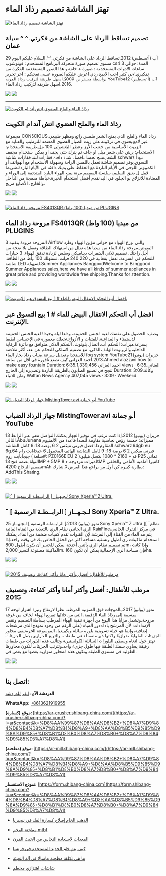 # تهتز الشاشة تصميم رذاذ الماء

<a href="https://swt.shibang-china.com/?l=ar&img&k=%D8%AA%D9%87%D8%AA%D8%B2+%D8%A7%D9%84%D8%B4%D8%A7%D8%B4%D8%A9+%D8%AA%D8%B5%D9%85%D9%8A%D9%85+%D8%B1%D8%B0%D8%A7%D8%B0+%D8%A7%D9%84%D9%85%D8%A7%D8%A1" target="_blank">![تهتز الشاشة تصميم رذاذ الماء](http://static.shibang-china.com/all-800x300/1036.jpg)</a>

## تصميم تساقط الرذاذ على الشاشة من فكرتي.^ ^ سبلة عمان
29 آب (أغسطس) 2012.تساقط الرذاذ على الشاشة من فكرتي.^ ^.السلام عليكم اليوم مسوي تصميم صورة متحركة البرنامج المستخدم : فوتوشوب cs4 المدة: حوالي 3 ساعات الادوات المستخدمة : صورة + خامة و هذا الصور المستخدمة الفكرة من تفكيري.لاني كثير احب الايمج ردي اعرض عليكم الصورة عسى تعجبكم : آخر تحرير بواسطة مستر بن 2009.اسهل طريقة لتركيب رذاذ المويه YouTube12 آب (أغسطس) 2016.اسهل طريقه لتركيب رذاذ الماء.


<a href="https://whatsapp.shibangsoft.com/WhatsApp.php" target="_blank" title="WhatsApp">![](http://static.shibang-china.com/icon/whatsapp.png)</a> <a href="https://swt.shibang-china.com/?l=ar&icon&k=%D8%AA%D9%87%D8%AA%D8%B2+%D8%A7%D9%84%D8%B4%D8%A7%D8%B4%D8%A9+%D8%AA%D8%B5%D9%85%D9%8A%D9%85+%D8%B1%D8%B0%D8%A7%D8%B0+%D8%A7%D9%84%D9%85%D8%A7%D8%A1" target="_blank">![](http://static.shibang-china.com/icon/chat-ar.png)</a>

---

<a href="https://swt.shibang-china.com/?l=ar&img&k=%D8%AA%D9%87%D8%AA%D8%B2+%D8%A7%D9%84%D8%B4%D8%A7%D8%B4%D8%A9+%D8%AA%D8%B5%D9%85%D9%8A%D9%85+%D8%B1%D8%B0%D8%A7%D8%B0+%D8%A7%D9%84%D9%85%D8%A7%D8%A1" target="_blank">![رذاذ الماء والملح العضوي اتش آند ام الكويت](http://static.shibang-china.com/all-800x300/962.jpg)</a>

## رذاذ الماء والملح العضوي اتش آند ام الكويت
مجموعة CONSCIOUS.رذاذ الماء والملح الذي يمنح الشعر ملمس رائع ومظهر طبيعي غير لامع.يحتوي في تركيبته على زيت الصبار العضوي المعتمد للترطيب والعناية مع الزيوت الأساسية من خشب الأرز وعطر الباتشولي.100 مل.طريقة الاستخدام: الاستخدام: يرش على شعر مبلل او جاف ثم يترك حتى يجف او يمكن استخدام مجفف الشعر.منتج تجميل.افضل شتاء دافئ قفازات لينة قفازات شاشة schwarz l بيع التسوق.يوفر تصميم شاشة تعمل باللمس الراحة وسهولة الاستخدام مع الهواتف أو الكمبيوتر اللوحي في الأيام الباردة مع الحفاظ على يديك دافئة في الأيام الباردة.شريط قفل ل ضيق السليم، سلسلة المعصم مرنة يمنع الهواء البارد المتدفقة إلى الوراء و المضادة للانزلاق بو الجلود في اليد نقدم أفضل استخدام الخبرة.خياطة مدمجة من الداخل والخارج، الأصابع مريح.


<a href="https://whatsapp.shibangsoft.com/WhatsApp.php" target="_blank" title="WhatsApp">![](http://static.shibang-china.com/icon/whatsapp.png)</a> <a href="https://swt.shibang-china.com/?l=ar&icon&k=%D8%AA%D9%87%D8%AA%D8%B2+%D8%A7%D9%84%D8%B4%D8%A7%D8%B4%D8%A9+%D8%AA%D8%B5%D9%85%D9%8A%D9%85+%D8%B1%D8%B0%D8%A7%D8%B0+%D8%A7%D9%84%D9%85%D8%A7%D8%A1" target="_blank">![](http://static.shibang-china.com/icon/chat-ar.png)</a>

---

<a href="https://swt.shibang-china.com/?l=ar&img&k=%D8%AA%D9%87%D8%AA%D8%B2+%D8%A7%D9%84%D8%B4%D8%A7%D8%B4%D8%A9+%D8%AA%D8%B5%D9%85%D9%8A%D9%85+%D8%B1%D8%B0%D8%A7%D8%B0+%D8%A7%D9%84%D9%85%D8%A7%D8%A1" target="_blank">![مروحة رذاذ الماء FS4013QR من ميديا (100 واط) PLUGINS](http://static.shibang-china.com/all-800x300/1193.jpg)</a>

## مروحة رذاذ الماء FS4013QR من ميديا (100 واط) PLUGINS
المروحة مزودة بتقنية 3 Airflow والتي توزع الهواء مع خواص مؤين الهواء وطرد البعوض.مروحة رذاذ الماء من ميديا هذه تقلل من استهلاك الطاقة وتعمل بلا ضجة من أجل راحتك. تصميم ثلاثي الشفرات ديناميكي وسلس لزيادة تدفق الهواء. 3 خيارات للتحكم في السرعة. تعمل بفعالية في 220 240 فولت. تستهلك 100 واط من الطاقة. شاشة LED لسهولة.Summer Appliances BanggoodWelcome to Banggood Summer Appliances sales,here we have all kinds of summer appliances in great price and providing worldwide free shipping.Thanks for attention.


<a href="https://whatsapp.shibangsoft.com/WhatsApp.php" target="_blank" title="WhatsApp">![](http://static.shibang-china.com/icon/whatsapp.png)</a> <a href="https://swt.shibang-china.com/?l=ar&icon&k=%D8%AA%D9%87%D8%AA%D8%B2+%D8%A7%D9%84%D8%B4%D8%A7%D8%B4%D8%A9+%D8%AA%D8%B5%D9%85%D9%8A%D9%85+%D8%B1%D8%B0%D8%A7%D8%B0+%D8%A7%D9%84%D9%85%D8%A7%D8%A1" target="_blank">![](http://static.shibang-china.com/icon/chat-ar.png)</a>

---

<a href="https://swt.shibang-china.com/?l=ar&img&k=%D8%AA%D9%87%D8%AA%D8%B2+%D8%A7%D9%84%D8%B4%D8%A7%D8%B4%D8%A9+%D8%AA%D8%B5%D9%85%D9%8A%D9%85+%D8%B1%D8%B0%D8%A7%D8%B0+%D8%A7%D9%84%D9%85%D8%A7%D8%A1" target="_blank">![افضل أب التحكم الانتقال البيض للماء # 1 بيع التسوق عبر الإنترنت.](http://static.shibang-china.com/all-800x300/833.jpg)</a>

## افضل أب التحكم الانتقال البيض للماء # 1 بيع التسوق عبر الإنترنت.
وصف: الحصول على نفسك لعبة الجنس الحميمة، وداعا ليلة وحيدا! لعبة الجنس الحميمة للاستمناء و المداعبة، للفتيات و الأزواج.تجعلك مغمورة في الإحساس لطيفا بسرعة.ميزات: التحكم أب، اتصال بلوتوث، التحكم الذكي.متوافق مع دائرة الرقابة الداخلية والروبوت الهاتف الذكي، مع تصميم لاسلكي للتحكم عن بعد، أكثر ملاءمة للاستخدام.تعديل سرعة.ضباب رذاذ بخار الماء fog system YouTube21 حزيران (يونيو) 2013.احمد العزاني كيف تصنع نافورة في اقل من ساعة.Ahmed alazzani how to make easy fountain Duration: 6:35.احمد العزاني 1,339,456 views &middot; 6:35.العناني تنجح في تصنيع الصابون بالطريقة الباردة وتصديره إلى الخارج Duration: 3:09.وكالة وطن للانباء Wattan News Agency 407,045 views &middot; 3:09 &middot; Weekend.


<a href="https://whatsapp.shibangsoft.com/WhatsApp.php" target="_blank" title="WhatsApp">![](http://static.shibang-china.com/icon/whatsapp.png)</a> <a href="https://swt.shibang-china.com/?l=ar&icon&k=%D8%AA%D9%87%D8%AA%D8%B2+%D8%A7%D9%84%D8%B4%D8%A7%D8%B4%D8%A9+%D8%AA%D8%B5%D9%85%D9%8A%D9%85+%D8%B1%D8%B0%D8%A7%D8%B0+%D8%A7%D9%84%D9%85%D8%A7%D8%A1" target="_blank">![](http://static.shibang-china.com/icon/chat-ar.png)</a>

---

<a href="https://swt.shibang-china.com/?l=ar&img&k=%D8%AA%D9%87%D8%AA%D8%B2+%D8%A7%D9%84%D8%B4%D8%A7%D8%B4%D8%A9+%D8%AA%D8%B5%D9%85%D9%8A%D9%85+%D8%B1%D8%B0%D8%A7%D8%B0+%D8%A7%D9%84%D9%85%D8%A7%D8%A1" target="_blank">![جهاز الرذاذ الضباب MistingTower.avi أبو جمانة YouTube](http://static.shibang-china.com/all-800x300/498.jpg)</a>

## جهاز الرذاذ الضباب MistingTower.avi أبو جمانة YouTube
13 حزيران (يونيو) 2012.إذا كنت ترغب في توفير الجهاز يمكنك التواصل معي عبر الرابط التالي.AbuJumana مميزاته: خمسة رؤس نحاسية مقاومة للصدأ قاعدة من الألمنيوم المقاوم ذا.افضل فيرني ميكس 2 6 بوصة 18: 9 كامل الشاشة schwarz 64gb eu 6g.فيرني ميكس 2 6 بوصة 18: 9 كامل الشاشة الهاتف المحمول 6 جيجابايت رام 64 جيجابايت روم ( سلعة#: PZ0166B EU 2 ).فد + 2160 * 1080 بكسل هيليو P25 ثماني النواة بصمة فتح 13MP + 5MP كاميرات مزدوجة + 8MP كاميرا أمامية الأمامي والخلفي تصميم الزجاج 4200mAh بطارية كبيرة.كن أول من يراجع هذا العرض 3.شارك: AddThis Sharing.


<a href="https://whatsapp.shibangsoft.com/WhatsApp.php" target="_blank" title="WhatsApp">![](http://static.shibang-china.com/icon/whatsapp.png)</a> <a href="https://swt.shibang-china.com/?l=ar&icon&k=%D8%AA%D9%87%D8%AA%D8%B2+%D8%A7%D9%84%D8%B4%D8%A7%D8%B4%D8%A9+%D8%AA%D8%B5%D9%85%D9%8A%D9%85+%D8%B1%D8%B0%D8%A7%D8%B0+%D8%A7%D9%84%D9%85%D8%A7%D8%A1" target="_blank">![](http://static.shibang-china.com/icon/chat-ar.png)</a>

---

<a href="https://swt.shibang-china.com/?l=ar&img&k=%D8%AA%D9%87%D8%AA%D8%B2+%D8%A7%D9%84%D8%B4%D8%A7%D8%B4%D8%A9+%D8%AA%D8%B5%D9%85%D9%8A%D9%85+%D8%B1%D8%B0%D8%A7%D8%B0+%D8%A7%D9%84%D9%85%D8%A7%D8%A1" target="_blank">![¯ [ الرابــطـة الرسمية ] لـجـهــاز Sony Xperia™ Z Ultra.](http://static.shibang-china.com/all-800x300/815.jpg)</a>

## ¯ [ الرابــطـة الرسمية ] لـجـهــاز Sony Xperia™ Z Ultra.
25 تموز (يوليو) 2013.[ الرابــطـة الرسمية ] لـجـهــاز Sony Xperia™ Z Ultra ][ ¯نظام الري الجانبي نظام الري بالتغذية من القناة المائية RainFineفي مركز التحرك الجانبي، يتم مد الماء من القناة إلى المرشة.لإن القنوات تقدم كميات ضخمة من الماء، يمكنك استخدام ماكينات ري أطول وتسقية مساحة أكثر من الحقل الخاص بك في وقت واحد.إذا تم تصميم نظام الري بأثنين أجنحة، يمكن للجسر أن يكون أطول 800m، وإذا كانت الماكينة مصنوعة لتسير 2,000m، فإن مساحة الري الإجمالية يمكن أن تكون 160ha.


<a href="https://whatsapp.shibangsoft.com/WhatsApp.php" target="_blank" title="WhatsApp">![](http://static.shibang-china.com/icon/whatsapp.png)</a> <a href="https://swt.shibang-china.com/?l=ar&icon&k=%D8%AA%D9%87%D8%AA%D8%B2+%D8%A7%D9%84%D8%B4%D8%A7%D8%B4%D8%A9+%D8%AA%D8%B5%D9%85%D9%8A%D9%85+%D8%B1%D8%B0%D8%A7%D8%B0+%D8%A7%D9%84%D9%85%D8%A7%D8%A1" target="_blank">![](http://static.shibang-china.com/icon/chat-ar.png)</a>

---

<a href="https://swt.shibang-china.com/?l=ar&img&k=%D8%AA%D9%87%D8%AA%D8%B2+%D8%A7%D9%84%D8%B4%D8%A7%D8%B4%D8%A9+%D8%AA%D8%B5%D9%85%D9%8A%D9%85+%D8%B1%D8%B0%D8%A7%D8%B0+%D8%A7%D9%84%D9%85%D8%A7%D8%A1" target="_blank">![مرطب للأطفال: أفضل وأكثر أمانا وأكثر كفاءة، وتصنيف 2015](http://static.shibang-china.com/all-800x300/1016.jpg)</a>

## مرطب للأطفال: أفضل وأكثر أمانا وأكثر كفاءة، وتصنيف 2015
17 تموز (يوليو) 2017.بالموجات فوق الصوتية المرطب نظرا لارتفاع وتيرة اهتزاز لوحة مقسمة إلى رذاذ الماء الدقيقة، التي من خلالها تفريغ الهواء الجاف من غرفة مروحة.وتشمل مزايا هذا النوع من أجهزة تنقية الهواء المرطب بساطة التصميم ونقص الإمدادات، لأن المرشح بأداء دور المياه (على الرغم من وجود نموذج الذي مرشحات إضافية، وإنما هو حيلة تسويقية.بلورة سائلة ويكيبيديا، الموسوعة الحرةتبقى محاور الجزيئات الطوليةُ متوازيةً ولكنها غير منفصلة في طبقات، والتهيج الحراري يجعل الجزيئات تهتز حول اتجاه وسطي.البلورات السائلة الكولستيرية وتتألف هذه البلورات من طبقات رقيقة يساوي سمك الطبقة فيها طول جزيء واحد.وتترتب الجزيئات لتكون محاورها الطولية في مستوي الطبقة وتكون هذه المحاور متوازية بعضها مع بعض في.


<a href="https://whatsapp.shibangsoft.com/WhatsApp.php" target="_blank" title="WhatsApp">![](http://static.shibang-china.com/icon/whatsapp.png)</a> <a href="https://swt.shibang-china.com/?l=ar&icon&k=%D8%AA%D9%87%D8%AA%D8%B2+%D8%A7%D9%84%D8%B4%D8%A7%D8%B4%D8%A9+%D8%AA%D8%B5%D9%85%D9%8A%D9%85+%D8%B1%D8%B0%D8%A7%D8%B0+%D8%A7%D9%84%D9%85%D8%A7%D8%A1" target="_blank">![](http://static.shibang-china.com/icon/chat-ar.png)</a>

---
## اتصل بنا:

**الدردشة الآن:** [انقر للدردشة](https://swt.shibang-china.com?l=ar&contact&k=%D8%AA%D9%87%D8%AA%D8%B2+%D8%A7%D9%84%D8%B4%D8%A7%D8%B4%D8%A9+%D8%AA%D8%B5%D9%85%D9%8A%D9%85+%D8%B1%D8%B0%D8%A7%D8%B0+%D8%A7%D9%84%D9%85%D8%A7%D8%A1)

**WhatsApp:**  [+8613621919955](https://whatsapp.shibangsoft.com/WhatsApp.php)

**موقع (كسارة):** [https://ar-crusher.shibang-china.com/](https://ar-crusher.shibang-china.com/?l=ar&contact&k=%D8%AA%D9%87%D8%AA%D8%B2+%D8%A7%D9%84%D8%B4%D8%A7%D8%B4%D8%A9+%D8%AA%D8%B5%D9%85%D9%8A%D9%85+%D8%B1%D8%B0%D8%A7%D8%B0+%D8%A7%D9%84%D9%85%D8%A7%D8%A1)

**موقع (مطحنة):** [https://ar-mill.shibang-china.com/](https://ar-mill.shibang-china.com/?l=ar&contact&k=%D8%AA%D9%87%D8%AA%D8%B2+%D8%A7%D9%84%D8%B4%D8%A7%D8%B4%D8%A9+%D8%AA%D8%B5%D9%85%D9%8A%D9%85+%D8%B1%D8%B0%D8%A7%D8%B0+%D8%A7%D9%84%D9%85%D8%A7%D8%A1)

**نموذج الاستفسار:** [https://form.shibang-china.com](https://form.shibang-china.com?l=ar&contact&k=%D8%AA%D9%87%D8%AA%D8%B2+%D8%A7%D9%84%D8%B4%D8%A7%D8%B4%D8%A9+%D8%AA%D8%B5%D9%85%D9%8A%D9%85+%D8%B1%D8%B0%D8%A7%D8%B0+%D8%A7%D9%84%D9%85%D8%A7%D8%A1)

* [الذهب الخام إصلاح كسارة الفك في نيجيريا](../28/%D8%A7%D9%84%D8%B0%D9%87%D8%A8%20%D8%A7%D9%84%D8%AE%D8%A7%D9%85%20%D8%A5%D8%B5%D9%84%D8%A7%D8%AD%20%D9%83%D8%B3%D8%A7%D8%B1%D8%A9%20%D8%A7%D9%84%D9%81%D9%83%20%D9%81%D9%8A%20%D9%86%D9%8A%D8%AC%D9%8A%D8%B1%D9%8A%D8%A7.md)

* [مطحنة الفحم mtbf](../28/%D9%85%D8%B7%D8%AD%D9%86%D8%A9%20%D8%A7%D9%84%D9%81%D8%AD%D9%85%20mtbf.md)

* [المعدات لاستعادة النحاس من الخبث الفرن](../26/%D8%A7%D9%84%D9%85%D8%B9%D8%AF%D8%A7%D8%AA%20%D9%84%D8%A7%D8%B3%D8%AA%D8%B9%D8%A7%D8%AF%D8%A9%20%D8%A7%D9%84%D9%86%D8%AD%D8%A7%D8%B3%20%D9%85%D9%86%20%D8%A7%D9%84%D8%AE%D8%A8%D8%AB%20%D8%A7%D9%84%D9%81%D8%B1%D9%86.md)

* [كيف يتم خام الحديد المستخدم في فرنسا](../29/%D9%83%D9%8A%D9%81%20%D9%8A%D8%AA%D9%85%20%D8%AE%D8%A7%D9%85%20%D8%A7%D9%84%D8%AD%D8%AF%D9%8A%D8%AF%20%D8%A7%D9%84%D9%85%D8%B3%D8%AA%D8%AE%D8%AF%D9%85%20%D9%81%D9%8A%20%D9%81%D8%B1%D9%86%D8%B3%D8%A7.md)

* [ما هي تكلفة مطحنة ماسالا في آلة التعبئة](../27/%D9%85%D8%A7%20%D9%87%D9%8A%20%D8%AA%D9%83%D9%84%D9%81%D8%A9%20%D9%85%D8%B7%D8%AD%D9%86%D8%A9%20%D9%85%D8%A7%D8%B3%D8%A7%D9%84%D8%A7%20%D9%81%D9%8A%20%D8%A2%D9%84%D8%A9%20%D8%A7%D9%84%D8%AA%D8%B9%D8%A8%D8%A6%D8%A9.md)

* [شاشات اهتزازي محطم](../30/%D8%B4%D8%A7%D8%B4%D8%A7%D8%AA%20%D8%A7%D9%87%D8%AA%D8%B2%D8%A7%D8%B2%D9%8A%20%D9%85%D8%AD%D8%B7%D9%85.md)